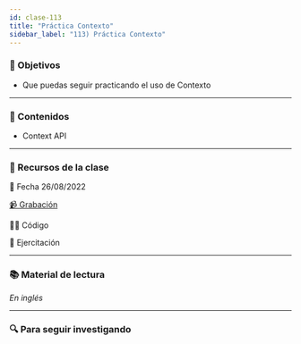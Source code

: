 ```yaml
---
id: clase-113
title: "Práctica Contexto"
sidebar_label: "113) Práctica Contexto"
---
```


### 🏁 Objetivos

- Que puedas seguir practicando el uso de Contexto

---

### 📝 Contenidos

- Context API

---

### 🚀 Recursos de la clase

📆 Fecha 26/08/2022

[📹 Grabación](https://us02web.zoom.us/rec/share/rhsgDtFDrJclVc-1Om7Ymbkgq6WxnNEI7LZGlzYTzVCTrRu218sHMCxTddwE5bYL.wy4FUQdXNWw9z2NB?startTime=1661554732000)

👩‍💻 Código

💪 Ejercitación

---

### 📚 Material de lectura

_En inglés_

---

### 🔍 Para seguir investigando
